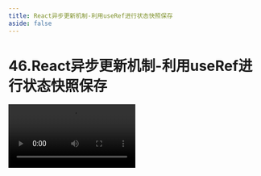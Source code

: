 ```yaml
---
title: React异步更新机制-利用useRef进行状态快照保存
aside: false
---
```


# 46.React异步更新机制-利用useRef进行状态快照保存

<video autoplay src="http://qn.chinavanes.com/interview/react-interview/46.React异步更新机制-利用useRef进行状态快照保存.mp4" controls controlsList="nodownload" width="50%"/>


